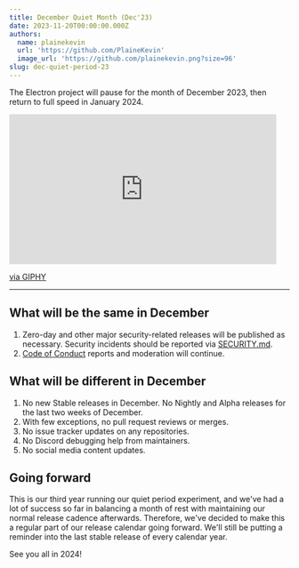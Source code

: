 ```yaml
---
title: December Quiet Month (Dec'23)
date: 2023-11-20T00:00:00.000Z
authors:
  name: plainekevin
  url: 'https://github.com/PlaineKevin'
  image_url: 'https://github.com/plainekevin.png?size=96'
slug: dec-quiet-period-23
---
```


The Electron project will pause for the month of December 2023, then return to full speed in
January 2024.

<iframe src="https://giphy.com/embed/7ShQBUr50tPfvgrwX9" width="480" height="270" frameBorder="0" class="giphy-embed" allowFullScreen></iframe><p><a href="https://giphy.com/gifs/disneyplus-7ShQBUr50tPfvgrwX9">via GIPHY</a></p>

---

## What will be the same in December

1. Zero-day and other major security-related releases will be published as necessary. Security
   incidents should be reported via [SECURITY.md](https://github.com/electron/electron/tree/master/SECURITY.md).
1. [Code of Conduct](https://github.com/electron/electron/blob/main/CODE_OF_CONDUCT.md) reports
   and moderation will continue.

## What will be different in December

1. No new Stable releases in December. No Nightly and Alpha releases for the last two weeks of December.
1. With few exceptions, no pull request reviews or merges.
1. No issue tracker updates on any repositories.
1. No Discord debugging help from maintainers.
1. No social media content updates.

## Going forward

This is our third year running our quiet period experiment, and we've had a lot of success so far
in balancing a month of rest with maintaining our normal release cadence afterwards. Therefore,
we've decided to make this a regular part of our release calendar going forward. We'll still be
putting a reminder into the last stable release of every calendar year.

See you all in 2024!
